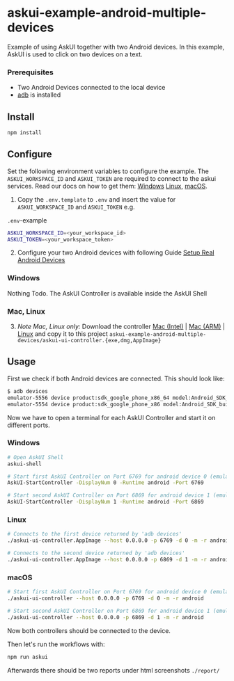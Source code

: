 # askui-example-android-multiple-devices
Example of using AskUI together with two Android devices. In this example, AskUI is used to click on two devices on a text.

### Prerequisites
- Two Android Devices connected to the local device
- [adb](https://developer.android.com/tools/adb) is installed

## Install

```bash
npm install
```

## Configure

Set the following environment variables to configure the example. The `ASKUI_WORKSPACE_ID` and `ASKUI_TOKEN` are required to connect to the askui services. Read our docs on how to get them: [Windows](https://docs.askui.com/docs/general/Getting%20Started/Installing%20AskUI/getting-started#step-4-connect-your-askui-account) [Linux](https://docs.askui.com/docs/general/Getting%20Started/Installing%20AskUI/getting-started-linux#access-token), [macOS](https://docs.askui.com/docs/general/Getting%20Started/Installing%20AskUI/getting-started-macos#access-token).

1. Copy the `.env.template` to `.env` and insert the value for `ASKUI_WORKSPACE_ID` and `ASKUI_TOKEN` e.g.

`.env`-example
```bash
ASKUI_WORKSPACE_ID=<your_workspace_id>
ASKUI_TOKEN=<your_workspace_token>
```

2. Configure your two Android devices with following Guide [Setup Real Android Devices](https://docs.askui.com/docs/general/Executing%20Automations/mobile-automation#set-up-a-real-android-device)


### Windows

Nothing Todo. The AskUI Controller is available inside the AskUI Shell

### Mac, Linux

3. *Note Mac, Linux only:* Download the controller [Mac (Intel)](https://files.askui.com/releases/askui-ui-controller/latest/darwin/x64/askui-ui-controller.dmg) | [Mac (ARM)](https://files.askui.com/releases/askui-ui-controller/latest/darwin/arm64/askui-ui-controller.dmg ) | [Linux](https://files.askui.com/releases/askui-ui-controller/latest/linux/x64/askui-ui-controller.AppImage) and copy it to this project `askui-example-android-multiple-devices/askui-ui-controller.{exe,dmg,AppImage}`

## Usage

First we check if both Android devices are connected. This should look like:
```bash
$ adb devices
emulator-5556 device product:sdk_google_phone_x86_64 model:Android_SDK_built_for_x86_64 device:generic_x86_64
emulator-5554 device product:sdk_google_phone_x86 model:Android_SDK_built_for_x86 device:generic_x86
```

Now we have to open a terminal for each AskUI Controller and start it on different ports.

### Windows

```bash
# Open AskUI Shell
askui-shell

# Start first AskUI Controller on Port 6769 for android device 0 (emulator-5556)
AskUI-StartController -DisplayNum 0 -Runtime android -Port 6769

# Start second AskUI Controller on Port 6869 for android device 1 (emulator-5554)
AskUI-StartController -DisplayNum 1 -Runtime android -Port 6869
```

### Linux

```bash
# Connects to the first device returned by 'adb devices'
./askui-ui-controller.AppImage --host 0.0.0.0 -p 6769 -d 0 -m -r android

# Connects to the second device returned by 'adb devices'
./askui-ui-controller.AppImage --host 0.0.0.0 -p 6869 -d 1 -m -r android
```

### macOS

```bash
# Start first AskUI Controller on Port 6769 for android device 0 (emulator-5556)
./askui-ui-controller --host 0.0.0.0 -p 6769 -d 0 -m -r android

# Start second AskUI Controller on Port 6869 for android device 1 (emulator-5554)
./askui-ui-controller --host 0.0.0.0 -p 6869 -d 1 -m -r android
```

Now both controllers should be connected to the device. 

Then let's run the workflows with:
```bash
npm run askui
```

Afterwards there should be two reports under html screenshots `./report/`
